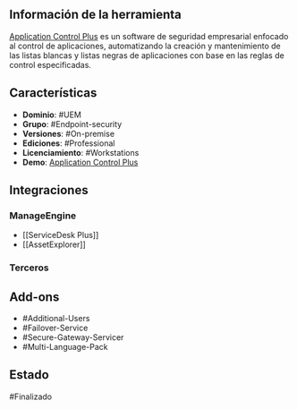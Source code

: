 ## Información de la herramienta

[Application Control Plus](https://www.manageengine.com/latam/application-control/) es un software de seguridad empresarial enfocado al control de aplicaciones, automatizando la creación y mantenimiento de las listas blancas y listas negras de aplicaciones con base en las reglas de control especificadas.
## Características

+ **Dominio**: #UEM 
+ **Grupo**: #Endpoint-security
+ **Versiones**: #On-premise 
+ **Ediciones**: #Professional 
+ **Licenciamiento**: #Workstations 
+ **Demo**: [Application Control Plus](https://demo.applicationcontrolplus.com/)

## Integraciones
### ManageEngine
+ [[ServiceDesk Plus]]
+ [[AssetExplorer]]
### Terceros
## Add-ons
+ #Additional-Users
+ #Failover-Service 
+ #Secure-Gateway-Servicer
+ #Multi-Language-Pack

## Estado

#Finalizado 